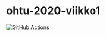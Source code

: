 # ohtu-2020-viikko1
![GitHub Actions](https://github.com/vuorenkoski/ohtu-viikko1-s2020/workflows/Java%20CI%20with%20Gradle/badge.svg)
